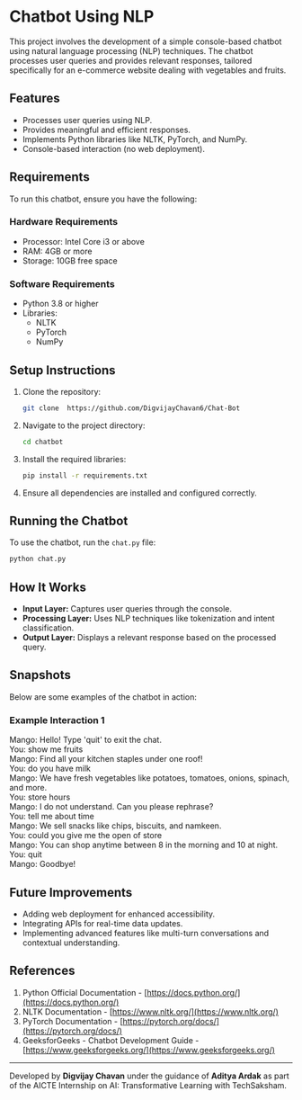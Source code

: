 # Chatbot Using NLP

This project involves the development of a simple console-based chatbot using natural language processing (NLP) techniques. The chatbot processes user queries and provides relevant responses, tailored specifically for an e-commerce website dealing with vegetables and fruits.

## Features
- Processes user queries using NLP.
- Provides meaningful and efficient responses.
- Implements Python libraries like NLTK, PyTorch, and NumPy.
- Console-based interaction (no web deployment).

## Requirements
To run this chatbot, ensure you have the following:

### Hardware Requirements
- Processor: Intel Core i3 or above
- RAM: 4GB or more
- Storage: 10GB free space

### Software Requirements
- Python 3.8 or higher
- Libraries:
  - NLTK
  - PyTorch
  - NumPy

## Setup Instructions
1. Clone the repository:
   ```bash
   git clone  https://github.com/DigvijayChavan6/Chat-Bot
   ```

2. Navigate to the project directory:
   ```bash
   cd chatbot
   ```

3. Install the required libraries:
   ```bash
   pip install -r requirements.txt
   ```

4. Ensure all dependencies are installed and configured correctly.

## Running the Chatbot
To use the chatbot, run the `chat.py` file:

```bash
python chat.py
```

## How It Works
- **Input Layer:** Captures user queries through the console.
- **Processing Layer:** Uses NLP techniques like tokenization and intent classification.
- **Output Layer:** Displays a relevant response based on the processed query.

## Snapshots
Below are some examples of the chatbot in action:

### Example Interaction 1
Mango: Hello! Type 'quit' to exit the chat. <br>
You: show me fruits <br>
Mango: Find all your kitchen staples under one roof! <br>
You: do you have milk <br>
Mango: We have fresh vegetables like potatoes, tomatoes, onions, spinach, and more. <br>
You: store hours <br>
Mango: I do not understand. Can you please rephrase? <br>
You: tell me about time <br>
Mango: We sell snacks like chips, biscuits, and namkeen. <br>
You: could you give me the open of store <br>
Mango: You can shop anytime between 8 in the morning and 10 at night. <br>
You: quit <br>
Mango: Goodbye! <br>

## Future Improvements
- Adding web deployment for enhanced accessibility.
- Integrating APIs for real-time data updates.
- Implementing advanced features like multi-turn conversations and contextual understanding.

## References
1. Python Official Documentation - [https://docs.python.org/](https://docs.python.org/)
2. NLTK Documentation - [https://www.nltk.org/](https://www.nltk.org/)
3. PyTorch Documentation - [https://pytorch.org/docs/](https://pytorch.org/docs/)
4. GeeksforGeeks - Chatbot Development Guide - [https://www.geeksforgeeks.org/](https://www.geeksforgeeks.org/)

---

Developed by **Digvijay Chavan** under the guidance of **Aditya Ardak** as part of the AICTE Internship on AI: Transformative Learning with TechSaksham.

